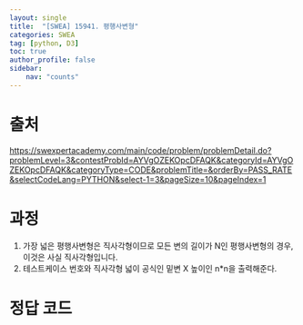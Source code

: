 ```yaml
---
layout: single
title:  "[SWEA] 15941. 평행사변형"
categories: SWEA
tag: [python, D3]
toc: true
author_profile: false
sidebar:
    nav: "counts"
---
```


# 출처
<https://swexpertacademy.com/main/code/problem/problemDetail.do?problemLevel=3&contestProbId=AYVgOZEKOpcDFAQK&categoryId=AYVgOZEKOpcDFAQK&categoryType=CODE&problemTitle=&orderBy=PASS_RATE&selectCodeLang=PYTHON&select-1=3&pageSize=10&pageIndex=1>

  
  
# 과정
1. 가장 넓은 평행사변형은 직사각형이므로 모든 변의 길이가 N인 평행사변형의 경우, 이것은 사실 직사각형입니다.
2. 테스트케이스 번호와 직사각형 넓이 공식인 밑변 X 높이인 n*n을 출력해준다.




# 정답 코드
<script src="https://gist.github.com/kghees/84121976e40d5f7d9b6228e1a267fccb.js"></script>
  


